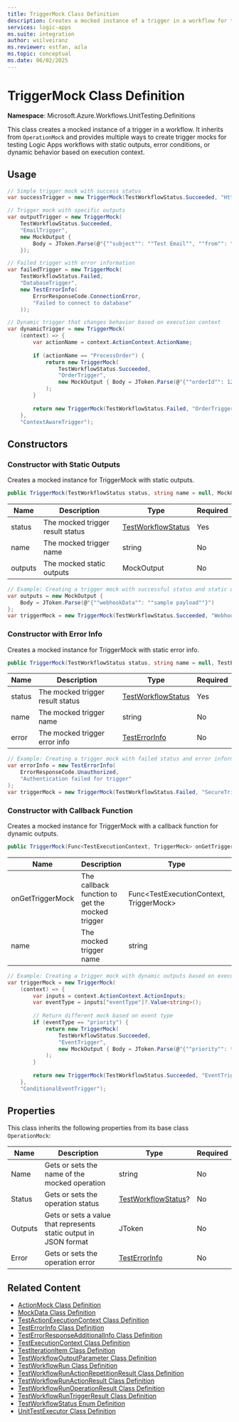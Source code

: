 ```yaml
---
title: TriggerMock Class Definition
description: Creates a mocked instance of a trigger in a workflow for testing purposes
services: logic-apps
ms.suite: integration
author: wsilveiranz
ms.reviewer: estfan, azla
ms.topic: conceptual
ms.date: 06/02/2025
---
```


# TriggerMock Class Definition

**Namespace**: Microsoft.Azure.Workflows.UnitTesting.Definitions

This class creates a mocked instance of a trigger in a workflow. It inherits from `OperationMock` and provides multiple ways to create trigger mocks for testing Logic Apps workflows with static outputs, error conditions, or dynamic behavior based on execution context.

## Usage

```C#
// Simple trigger mock with success status
var successTrigger = new TriggerMock(TestWorkflowStatus.Succeeded, "HttpTrigger");

// Trigger mock with specific outputs
var outputTrigger = new TriggerMock(
    TestWorkflowStatus.Succeeded,
    "EmailTrigger",
    new MockOutput { 
        Body = JToken.Parse(@"{""subject"": ""Test Email"", ""from"": ""test@example.com""}") 
    });

// Failed trigger with error information
var failedTrigger = new TriggerMock(
    TestWorkflowStatus.Failed,
    "DatabaseTrigger",
    new TestErrorInfo(
        ErrorResponseCode.ConnectionError,
        "Failed to connect to database"
    ));

// Dynamic trigger that changes behavior based on execution context
var dynamicTrigger = new TriggerMock(
    (context) => {
        var actionName = context.ActionContext.ActionName;
        
        if (actionName == "ProcessOrder") {
            return new TriggerMock(
                TestWorkflowStatus.Succeeded, 
                "OrderTrigger",
                new MockOutput { Body = JToken.Parse(@"{""orderId"": 12345}") }
            );
        }
        
        return new TriggerMock(TestWorkflowStatus.Failed, "OrderTrigger");
    },
    "ContextAwareTrigger");
```

## Constructors

### Constructor with Static Outputs

Creates a mocked instance for TriggerMock with static outputs.

```C#
public TriggerMock(TestWorkflowStatus status, string name = null, MockOutput outputs = null)
```

|Name|Description|Type|Required|
|---|---|---|---|
|status|The mocked trigger result status|[TestWorkflowStatus](test-workflow-status-enum-definition.md)|Yes|
|name|The mocked trigger name|string|No|
|outputs|The mocked static outputs|MockOutput|No|

```C#
// Example: Creating a trigger mock with successful status and static outputs
var outputs = new MockOutput { 
    Body = JToken.Parse(@"{""webhookData"": ""sample payload""}")
};
var triggerMock = new TriggerMock(TestWorkflowStatus.Succeeded, "WebhookTrigger", outputs);
```

### Constructor with Error Info

Creates a mocked instance for TriggerMock with static error info.

```C#
public TriggerMock(TestWorkflowStatus status, string name = null, TestErrorInfo error = null)
```

|Name|Description|Type|Required|
|---|---|---|---|
|status|The mocked trigger result status|[TestWorkflowStatus](test-workflow-status-enum-definition.md)|Yes|
|name|The mocked trigger name|string|No|
|error|The mocked trigger error info|[TestErrorInfo](test-error-info-class-definition.md)|No|

```C#
// Example: Creating a trigger mock with failed status and error information
var errorInfo = new TestErrorInfo(
    ErrorResponseCode.Unauthorized,
    "Authentication failed for trigger"
);
var triggerMock = new TriggerMock(TestWorkflowStatus.Failed, "SecureTrigger", errorInfo);
```

### Constructor with Callback Function

Creates a mocked instance for TriggerMock with a callback function for dynamic outputs.

```C#
public TriggerMock(Func<TestExecutionContext, TriggerMock> onGetTriggerMock, string name = null)
```

|Name|Description|Type|Required|
|---|---|---|---|
|onGetTriggerMock|The callback function to get the mocked trigger|Func&lt;TestExecutionContext, TriggerMock&gt;|Yes|
|name|The mocked trigger name|string|No|

```C#
// Example: Creating a trigger mock with dynamic outputs based on execution context
var triggerMock = new TriggerMock(
    (context) => {
        var inputs = context.ActionContext.ActionInputs;
        var eventType = inputs["eventType"]?.Value<string>();
        
        // Return different mock based on event type
        if (eventType == "priority") {
            return new TriggerMock(
                TestWorkflowStatus.Succeeded, 
                "EventTrigger", 
                new MockOutput { Body = JToken.Parse(@"{""priority"": true}") }
            );
        }
        
        return new TriggerMock(TestWorkflowStatus.Succeeded, "EventTrigger");
    }, 
    "ConditionalEventTrigger");
```

## Properties

This class inherits the following properties from its base class `OperationMock`:

|Name|Description|Type|Required|
|---|---|---|---|
|Name|Gets or sets the name of the mocked operation|string|No|
|Status|Gets or sets the operation status|[TestWorkflowStatus](test-workflow-status-enum-definition.md)?|No|
|Outputs|Gets or sets a value that represents static output in JSON format|JToken|No|
|Error|Gets or sets the operation error|[TestErrorInfo](test-error-info-class-definition.md)|No|

## Related Content

- [ActionMock Class Definition](action-mock-class-definition.md)
- [MockData Class Definition](mock-data-class-definition.md)
- [TestActionExecutionContext Class Definition](test-action-execution-context-class-definition.md)
- [TestErrorInfo Class Definition](test-error-info-class-definition.md)
- [TestErrorResponseAdditionalInfo Class Definition](test-error-response-additional-info-class-definition.md)
- [TestExecutionContext Class Definition](test-execution-context-class-definition.md)
- [TestIterationItem Class Definition](test-iteration-item-class-definition.md)
- [TestWorkflowOutputParameter Class Definition](test-workflow-output-parameter-class-definition.md)
- [TestWorkflowRun Class Definition](test-workflow-run-class-definition.md)
- [TestWorkflowRunActionRepetitionResult Class Definition](test-workflow-run-action-repetition-result-class-definition.md)
- [TestWorkflowRunActionResult Class Definition](test-workflow-run-action-result-class-definition.md)
- [TestWorkflowRunOperationResult Class Definition](test-workflow-run-operation-result-class-definition.md)
- [TestWorkflowRunTriggerResult Class Definition](test-workflow-run-trigger-result-class-definition.md)
- [TestWorkflowStatus Enum Definition](test-workflow-status-enum-definition.md)
- [UnitTestExecutor Class Definition](unit-test-executor-class-definition.md)

